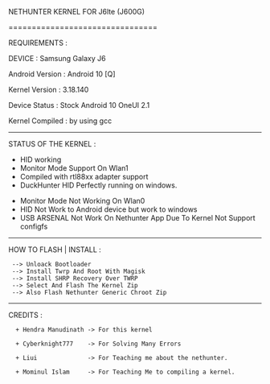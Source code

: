NETHUNTER KERNEL FOR J6lte (J600G)

================================

REQUIREMENTS : 

   DEVICE : Samsung Galaxy J6

 Android Version : Android 10 [Q]

  Kernel Version : 3.18.140

   Device Status : Stock Android 10 OneUI 2.1

 Kernel Compiled : by using gcc

---------------------------------

STATUS OF THE KERNEL : 

   + HID working 
   + Monitor Mode Support On Wlan1
   + Compiled with rtl88xx adapter support
   + DuckHunter HID Perfectly running on windows.
   - Monitor Mode Not Working On Wlan0
   - HID Not Work to Android device but work to windows
   - USB ARSENAL Not Work On Nethunter App Due To Kernel Not Support configfs
   
---------------------------------

HOW TO FLASH | INSTALL :

     --> Unloack Bootloader
     --> Install Twrp And Root With Magisk
     --> Install SHRP Recovery Over TWRP
     --> Select And Flash The Kernel Zip
     --> Also Flash Nethunter Generic Chroot Zip

---------------------------------

CREDITS :

      + Hendra Manudinath -> For this kernel

      + Cyberknight777    -> For Solving Many Errors

      + Liui              -> For Teaching me about the nethunter.

      + Mominul Islam     -> For Teaching Me to compiling a kernel.

